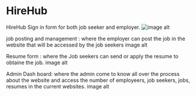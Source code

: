# HireHub
HireHub
Sign in form for both job seeker and employer.
![image alt](https://github.com/Rakesh200416/HireHub/blob/1732a75303184db5bf6f26144475b00a72ef3c54/Screenshot%202024-11-23%20165352.png)


job posting and management : where the employer can post the job in the website that will be accessed by the job seekers image alt

Resume form : where the Job seekers can send or apply the resume to obtaine the job. image alt

Admin Dash board: where the admin come to know all over the process about the website and access the number of employeers, job seekers, jobs, resumes in the current websites. image alt
